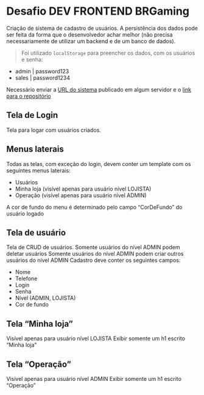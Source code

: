 # Desafio DEV FRONTEND BRGaming

Criação de sistema de cadastro de usuários. A persistência dos dados pode ser feita da forma que o desenvolvedor achar melhor (não precisa necessariamente de utilizar um backend e de um banco de dados).

> Foi utilizado `localStorage` para preencher os dados, com os usuários e senha:

- admin | password123
- sales | password1234

Necessário enviar a [URL do sistema](https://brgaming-user.vercel.app/) publicado em algum servidor e o [link para o repositório](https://github.com/netojocelino/brgaming-users)

## Tela de Login

Tela para logar com usuários criados.

## Menus laterais

Todas as telas, com exceção do login, devem conter um template com os seguintes menus laterais:

- Usuários
- Minha loja (visível apenas para usuário nível LOJISTA)
- Operação (visível apenas para usuário nível ADMIN)

A cor de fundo do menu é determinado pelo campo “CorDeFundo” do usuário logado

## Tela de usuário

Tela de CRUD de usuários.
Somente usuários do nível ADMIN podem deletar usuários
Somente usuários do nível ADMIN podem criar outros usuários do nível ADMIN
Cadastro deve conter os seguintes campos:

- Nome
- Telefone
- Login
- Senha
- Nível (ADMIN, LOJISTA)
- Cor de fundo

## Tela “Minha loja”

Visível apenas para usuário nível LOJISTA
Exibir somente um h1 escrito “Minha loja”

## Tela “Operação”

Visível apenas para usuário nível ADMIN
Exibir somente um h1 escrito “Operação”
